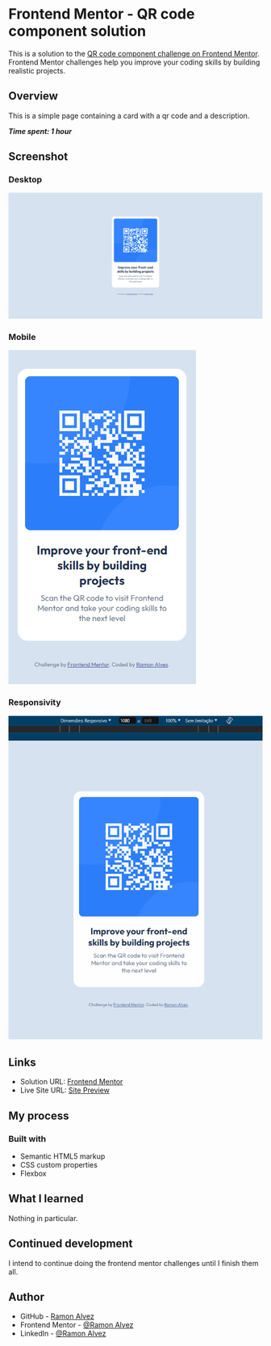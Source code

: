 # Frontend Mentor - QR code component solution

This is a solution to the [QR code component challenge on Frontend Mentor](https://www.frontendmentor.io/challenges/qr-code-component-iux_sIO_H). Frontend Mentor challenges help you improve your coding skills by building realistic projects. 

## Overview

This is a simple page containing a card with a qr code and a description.


***Time spent: 1 hour***

## Screenshot

  ### Desktop

  ![Desktop Preview](./src/screenshots/Desktop-preview.png)

  ### Mobile

  ![Mobile Preview](./src/screenshots/Mobile-preview.png)

  ### Responsivity

  ![Desktop Preview](./src/video/responsivity.gif)



## Links

- Solution URL: [Frontend Mentor](https://www.frontendmentor.io/solutions/-html5-e-css-6-newbie-qr-code-component-v1CkvK8VhJ)
- Live Site URL: [Site Preview](https://ramon-alvez.github.io/qr-code-component-main/)

## My process

### Built with


- Semantic HTML5 markup
- CSS custom properties
- Flexbox


## What I learned


Nothing in particular.


## Continued development


I intend to continue doing the frontend mentor challenges until I finish them all.


## Author


- GitHub - [Ramon Alvez](https://github.com/Ramon-Alvez)
- Frontend Mentor - [@Ramon Alvez](https://www.frontendmentor.io/profile/Ramon-Alvez)
- LinkedIn - [@Ramon Alvez](https://www.linkedin.com/in/ramon-alvez/)
